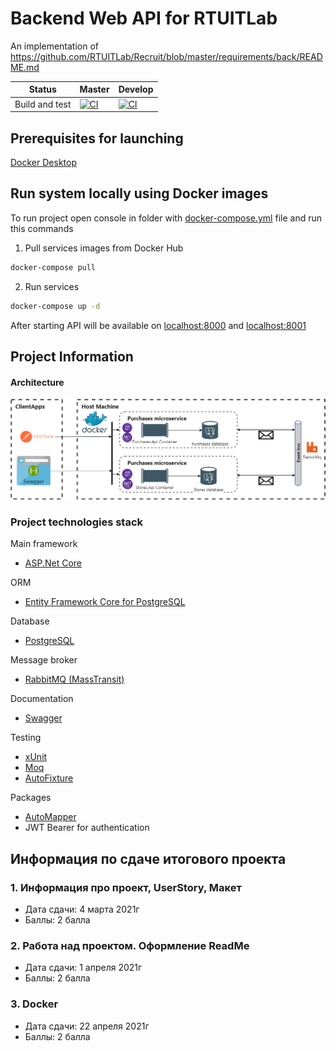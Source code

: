 # Backend Web API for RTUITLab
An implementation of https://github.com/RTUITLab/Recruit/blob/master/requirements/back/README.md

| Status | Master | Develop |
| ------ | ---- | ---- |
|  Build and  test  | [![CI](https://github.com/Inozpavel/RTUITLabBackend/actions/workflows/dotnet.yml/badge.svg?branch=master&event=push)](https://github.com/Inozpavel/RTUITLabBackend/actions/workflows/dotnet.yml)| [![CI](https://github.com/Inozpavel/RTUITLabBackend/actions/workflows/dotnet.yml/badge.svg?branch=dev&event=push)](https://github.com/Inozpavel/RTUITLabBackend/actions/workflows/dotnet.yml) |

## Prerequisites for launching

[Docker Desktop](https://www.docker.com/products/docker-desktop)

## Run system locally using Docker images

To run project open console in folder with [docker-compose.yml](docker-compose.yml?raw=true) file and run this commands

1. Pull services images from Docker Hub

```cmd
docker-compose pull
```

2. Run services

```cmd
docker-compose up -d
```

After starting API will be available on [localhost:8000](http://localhost:8000)
and [localhost:8001](http://localhost:8001)

## Project Information

#### Architecture
![Architecture](Architecture.png)
### Project technologies stack

Main framework
- [ASP.Net Core](https://dotnet.microsoft.com/apps/aspnet)

ORM
- [Entity Framework Core for PostgreSQL](https://github.com/npgsql/efcore.pg)

Database
- [PostgreSQL](https://www.postgresql.org/)

Message broker
- [RabbitMQ (MassTransit)](https://masstransit-project.com/usage/transports/rabbitmq.html)

Documentation
- [Swagger](https://github.com/domaindrivendev/Swashbuckle.AspNetCore)

Testing

- [xUnit](https://github.com/xunit/xunit)
- [Moq](https://github.com/moq/moq4)
- [AutoFixture](https://github.com/AutoFixture/AutoFixture)

Packages

- [AutoMapper](https://github.com/AutoMapper/AutoMapper)
- JWT Bearer for authentication
## Информация по сдаче итогового проекта
### 1. Информация про проект, UserStory, Макет
  * Дата сдачи: 4 марта 2021г
  * Баллы: 2 балла

### 2. Работа над проектом. Оформление ReadMe
  * Дата сдачи: 1 апреля 2021г
  * Баллы: 2 балла

### 3. Docker
  * Дата сдачи: 22 апреля 2021г
  * Баллы: 2 балла
